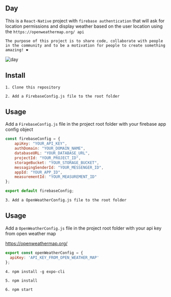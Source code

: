 ## Day

This is a `React-Native` project with `firebase authentication` that 
will ask for location permissions and display weather based on the user location using the `https://openweathermap.org/ api` 

`The purpose of this project is to share code, collaborate with people in the community and to be a motivation for people to create something amazing! ❤️`

![day](https://user-images.githubusercontent.com/19266929/77842324-c093d600-715e-11ea-8198-09455e0d3565.gif)
## Install

`1. Clone this repository`

`2. Add a FirebaseConfig.js file to the root folder`

## Usage

Add a `FirebaseConfig.js` file in the project root folder with your firebase app config object
```javascript
const firebaseConfig = {
    apiKey: "YOUR_API_KEY",
    authDomain: "YOUR_DOMAIN_NAME",
    databaseURL: "YOUR_DATABASE_URL",
    projectId: "YOUR_PROJECT_ID",
    storageBucket: "YOUR_STORAGE_BUCKET",
    messagingSenderId: "YOUR_MESSENGER_ID",
    appId: "YOUR_APP_ID",
    measurementId: "YOUR_MEASUREMENT_ID"
};

export default firebaseConfig;
```
`3. Add a OpenWeatherConfig.js file to the root folder`

## Usage

Add a `OpenWeatherConfig.js` file in the project root folder with your api key from open weather map

https://openweathermap.org/
```javascript
export const openWeatherConfig = {
  apiKey: 'API_KEY_FROM_OPEN_WEATHER_MAP'
};
```

`4. npm install -g expo-cli`

`5. npm install`

`6. npm start`
